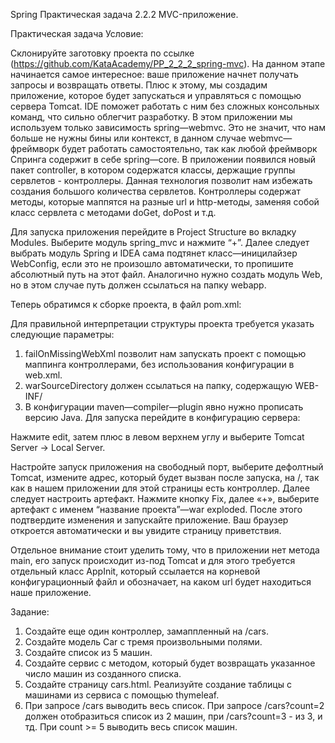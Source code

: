 Spring Практическая задача 2.2.2 MVC-приложение.

Практическая задача
Условие:

Склонируйте заготовку проекта по ссылке (https://github.com/KataAcademy/PP_2_2_2_spring-mvc).
На данном этапе начинается самое интересное: ваше приложение начнет получать запросы и возвращать ответы. Плюс к этому,
мы создадим приложение, которое будет запускаться и управляться с помощью сервера Tomcat. IDE поможет работать с ним без
сложных консольных команд, что сильно облегчит разработку.
В этом приложении мы используем только зависимость spring—webmvc. Это не значит, что нам больше не нужны бины или
контекст, в данном случае webmvc—фреймворк будет работать самостоятельно, так как любой фреймворк Спринга содержит в
себе spring—core.
В приложении появился новый пакет controller, в котором содержатся классы, держащие группы сервлетов - контроллеры.
Данная технология позволит нам избежать создания большого количества сервлетов. Контроллеры содержат методы, которые
маппятся на разные url и http-методы, заменяя собой класс сервлета с методами doGet, doPost и т.д.

Для запуска приложения перейдите в Project Structure во вкладку Modules.
Выберите модуль spring_mvc и нажмите “+”. Далее следует выбрать модуль Spring и IDEA сама подтянет класс—иницилайзер
WebConfig, если это не произошло автоматически, то пропишите абсолютный путь на этот файл.
Аналогично нужно создать модуль Web, но в этом случае путь должен ссылаться на папку webapp.

Теперь обратимся к сборке проекта, в файл pom.xml:

Для правильной интерпретации структуры проекта требуется указать следующие параметры:

1) failOnMissingWebXml позволит нам запускать проект с помощью маппинга контроллерами, без использования конфигурации в
   web.xml.
2) warSourceDirectory должен ссылаться на папку, содержащую WEB-INF/
3) В конфигурации maven—compiler—plugin явно нужно прописать версию Java.
   Для запуска перейдите в конфигурацию сервера:

Нажмите edit, затем плюс в левом верхнем углу и выберите Tomcat Server -> Local Server.

Настройте запуск приложения на свободный порт, выберите дефолтный Tomcat, измените адрес, который будет вызван после
запуска, на /, так как в нашем приложении для этой страницы есть контроллер.
Далее следует настроить артефакт. Нажмите кнопку Fix, далее «+», выберите артефакт с именем “название проекта”—war
exploded.
После этого подтвердите изменения и запускайте приложение.
Ваш браузер откроется автоматически и вы увидите страницу приветствия.

Отдельное внимание стоит уделить тому, что в приложении нет метода main, его запуск происходит из-под Tomcat и для этого
требуется отдельный класс AppInit, который ссылается на корневой конфигурационный файл и обозначает, на каком url будет
находиться наше приложение.

Задание:

1. Создайте еще один контроллер, замаппленный на /cars.
2. Создайте модель Car с тремя произвольными полями.
3. Создайте список из 5 машин.
4. Создайте сервис с методом, который будет возвращать указанное число машин из созданного списка.
5. Создайте страницу cars.html. Реализуйте создание таблицы с машинами из сервиса с помощью thymeleaf.
6. При запросе /cars выводить весь список. При запросе /cars?count=2 должен отобразиться список из 2 машин,
   при /cars?count=3 - из 3, и тд. При count >= 5 выводить весь список машин.
